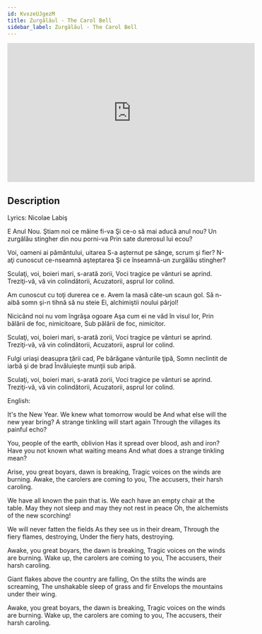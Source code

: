 ```yaml
---
id: KvxzeUJgezM
title: Zurgălăul - The Carol Bell
sidebar_label: Zurgălăul - The Carol Bell
---
```


<iframe
  width="560"
  height="315"
  src="https://www.youtube.com/embed/KvxzeUJgezM"
  title="YouTube video player"
  frameborder="0"
  allow="accelerometer; autoplay; clipboard-write; encrypted-media; gyroscope; picture-in-picture; web-share"
  referrerpolicy="strict-origin-when-cross-origin"
  allowfullscreen
></iframe>

## Description

Lyrics: Nicolae Labiş

E Anul Nou. Ştiam noi ce mâine fi-va
Şi ce-o să mai aducă anul nou?
Un zurgălău stingher din nou porni-va
Prin sate durerosul lui ecou?

Voi, oameni ai pământului, uitarea
S-a aşternut pe sânge, scrum şi fier?
N-aţi cunoscut ce-nseamnă aşteptarea
Şi ce înseamnă-un zurgălău stingher?

Sculaţi, voi, boieri mari, s-arată zorii,
Voci tragice pe vânturi se aprind.
Treziţi-vă, vă vin colindătorii,
Acuzatorii, asprul lor colind.

Am cunoscut cu toţi durerea ce e.
Avem la masă câte-un scaun gol.
Să n-aibă somn şi-n tihnă să nu steie
Ei, alchimiştii noului pârjol!

Nicicând noi nu vom îngrăşa ogoare
Aşa cum ei ne văd în visul lor,
Prin bălării de foc, nimicitoare,
Sub pălării de foc, nimicitor.

Sculaţi, voi, boieri mari, s-arată zorii,
Voci tragice pe vânturi se aprind.
Treziţi-vă, vă vin colindătorii,
Acuzatorii, asprul lor colind.

Fulgi uriaşi deasupra ţării cad,
Pe bărăgane vânturile ţipă,
Somn neclintit de iarbă şi de brad
Învăluieşte munţii sub aripă.

Sculaţi, voi, boieri mari, s-arată zorii,
Voci tragice pe vânturi se aprind.
Treziţi-vă, vă vin colindătorii,
Acuzatorii, asprul lor colind.

English:

It's the New Year. We knew what tomorrow would be
And what else will the new year bring?
A strange tinkling will start again
Through the villages its painful echo?

You, people of the earth, oblivion
Has it spread over blood, ash and iron?
Have you not known what waiting means
And what does a strange tinkling mean?

Arise, you great boyars, dawn is breaking,
Tragic voices on the winds are burning.
Awake, the carolers are coming to you,
The accusers, their harsh caroling.

We have all known the pain that is.
We each have an empty chair at the table.
May they not sleep and may they not rest in peace
Oh, the alchemists of the new scorching!

We will never fatten the fields
As they see us in their dream,
Through the fiery flames, destroying,
Under the fiery hats, destroying.

Awake, you great boyars, the dawn is breaking,
Tragic voices on the winds are burning.
Wake up, the carolers are coming to you,
The accusers, their harsh caroling.

Giant flakes above the country are falling,
On the stilts the winds are screaming,
The unshakable sleep of grass and fir
Envelops the mountains under their wing.

Awake, you great boyars, the dawn is breaking,
Tragic voices on the winds are burning.
Wake up, the carolers are coming to you,
The accusers, their harsh caroling.
